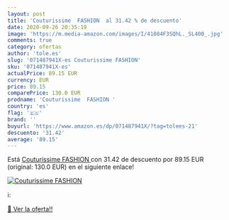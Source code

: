 ```yaml
---
layout: post
title: 'Couturissime  FASHION  al 31.42 % de descuento'
date: 2020-09-26 20:35:19
image: 'https://m.media-amazon.com/images/I/41084F3SQhL._SL400_.jpg'
comments: true
category: ofertas
author: 'tole.es'
slug: '071487941X-es Couturissime FASHION'
sku: '071487941X-es'
actualPrice: 89.15 EUR
currency: EUR
price: 89.15
comparePrice: 130.0 EUR
prodname: 'Couturissime  FASHION '
country: 'es'
flag: '🇪🇸'
brand: ''
buyurl: 'https://www.amazon.es/dp/071487941X/?tag=tolees-21'
descuento: '31.42'
average: '89.15'
---
```


Está [Couturissime  FASHION ](https://www.amazon.es/dp/071487941X/?tag=tolees-21) con 31.42 de descuento por 89.15 EUR (original: 130.0 EUR) en el siguiente enlace!

[![Couturissime  FASHION ](https://m.media-amazon.com/images/I/41084F3SQhL._SL400_.jpg)](https://www.amazon.es/dp/071487941X/?tag=tolees-21)

ℹ️:


[🛒 Ver la oferta!!](https://www.amazon.es/dp/071487941X/?tag=tolees-21)
